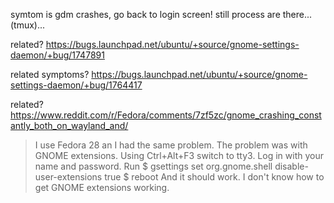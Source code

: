 symtom is gdm crashes, go back to login screen!
still process are there...(tmux)...

related?
https://bugs.launchpad.net/ubuntu/+source/gnome-settings-daemon/+bug/1747891

related symptoms?
https://bugs.launchpad.net/ubuntu/+source/gnome-settings-daemon/+bug/1764417

related?
https://www.reddit.com/r/Fedora/comments/7zf5zc/gnome_crashing_constantly_both_on_wayland_and/
> I use Fedora 28 an I had the same problem. The problem was with GNOME extensions. Using Ctrl+Alt+F3 switch to tty3. Log in with your name and password. Run $ gsettings set org.gnome.shell disable-user-extensions true $ reboot And it should work. I don't know how to get GNOME extensions working.
